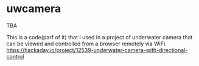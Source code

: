 # uwcamera

TBA 

This is a code(parf of it) that I used in a project of underwater camera that can be viewed and controlled from a browser remotely via WiFi.
https://hackaday.io/project/12539-underwater-camera-with-directional-control